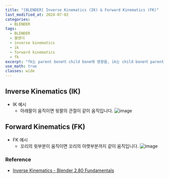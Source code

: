 ```yaml
---
title: "[BLENDER] Inverse Kinematics (IK) & Forward Kinematics (FK)"
last_modified_at: 2024-07-02
categories:
  - BLENDER
tags:
  - BLENDER
  - 블렌더
  - inverse kinematics
  - ik
  - forward kinematics
  - fk
excerpt: "fk는 parent bone이 child bone에 영향을, ik는 child bone이 parent bone에 역으로 영향을 미칩니다."
use_math: true
classes: wide
---
```


## Inverse Kinematics (IK)

- IK 예시
  - 아래팔이 움직이면 윗팔의 관절이 같이 움직입니다.
    ![image](https://github.com/sandokim/sandokim.github.io/assets/74639652/56c2dd85-4858-4a04-860b-4c78f460a448)


## Forward Kinematics (FK)

- FK 예시
  - 꼬리의 윗부분이 움직이면 꼬리의 아랫부분까지 같이 움직입니다.
    ![image](https://github.com/sandokim/sandokim.github.io/assets/74639652/a3b661dc-ae7e-4c81-89e2-e82e5f7cfebb)


### Reference
- [Inverse Kinematics - Blender 2.80 Fundamentals](https://youtu.be/S-2v_CKmVE8?si=OAjBisfIKsLhEnM_)
